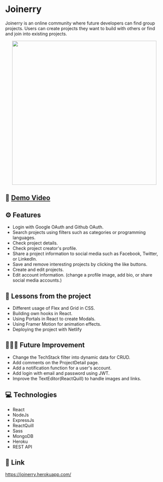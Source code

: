 # Joinerry

Joinerry is an online community where future developers can find group projects.
Users can create projects they want to build with others or find and join into existing projects.

<p align="center">
  <img width="460" height="auto" src="./assets/demo.gif">
</p>

## 🎥 [Demo Video](https://youtu.be/ra7B2-lIfO4)

## ⚙️ Features

- Login with Google OAuth and Github OAuth.
- Search projects using filters such as categories or programming languages.
- Check project details.
- Check project creator's profile.
- Share a project information to social media such as Facebook, Twitter, or LinkedIn.
- Save and remove interesting projects by clicking the like buttons.
- Create and edit projects.
- Edit account information. (change a profile image, add bio, or share social media accounts.)

## 📌 Lessons from the project

- Different usage of Flex and Grid in CSS.
- Building own hooks in React.
- Using Portals in React to create Modals.
- Using Framer Motion for animation effects.
- Deploying the project with Netlify

## 👩🏻‍🔧 Future Improvement

- Change the TechStack filter into dynamic data for CRUD.
- Add comments on the ProjectDetail page.
- Add a notification function for a user's account.
- Add login with email and password using JWT.
- Improve the TextEditor(ReactQuill) to handle images and links.

## 💻 Technologies

- React
- NodeJs
- ExpressJs
- ReactQuill
- Sass
- MongoDB
- Heroku
- REST API

## 🔗 Link

https://joinerry.herokuapp.com/
